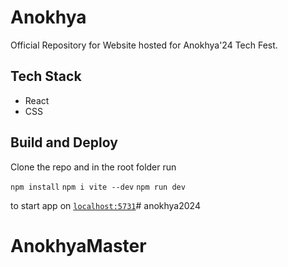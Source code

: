 # Anokhya

Official Repository for Website hosted for Anokhya'24 Tech Fest.

## Tech Stack
- React
- CSS


## Build and Deploy

Clone the repo and in the root folder run

`npm install`
`npm i vite --dev`
`npm run dev`

to start app on [`localhost:5731`](localhost:5173)# anokhya2024
# AnokhyaMaster
